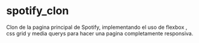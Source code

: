 # spotify_clon
Clon de la pagina principal de Spotify, implementando el uso de flexbox , css grid y media querys para hacer una pagina completamente responsiva. 
